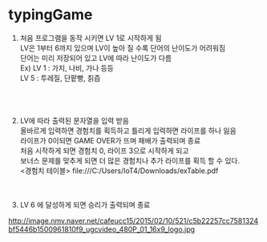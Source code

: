 # typingGame





1.  처음 프로그램을 동작 시키면 LV 1로 시작하게 됨<br>
    LV은 1부터 6까지 있으며 LV이 높아 질 수록 단어의 난이도가 어려워짐<br>
    단어는 미리 저장되어 있고 LV에 따라 난이도가 다름<br>
        Ex) LV 1 : 가지, 나비, 가나 등등<br>
            LV 5 : 투레질, 단팥빵, 칡즙<br><br><br><br>
    

2.  LV에 따라 출력된 문자열을 입력 받음<br>
    올바르게 입력하면 경험치를 획득하고 틀리게 입력하면 라이프를 하나 잃음<br>
    라이프가 0이되면 GAME OVER가 뜨며 패배가 출력되며 종료<br>
        처음 시작하게 되면 경험치 0, 라이프 3으로 시작하게 되고<br>
        보너스 문제를 맞추게 되면 더 많은 경험치나 추가 라이프를 획득 할 수 있다.<br>
            <경험치 테이블>
            file:///C:/Users/IoT4/Downloads/exTable.pdf<br><br><br>
        

3.  LV 6 에 달성하게 되면 승리가 출력되며 종료 <br> 

http://image.nmv.naver.net/cafeucc15/2015/02/10/521/c5b22257cc7581324bf5446b1500961810f9_ugcvideo_480P_01_16x9_logo.jpg

